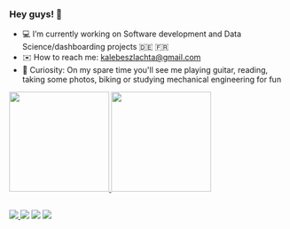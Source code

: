 ### Hey guys! 🖖
- 💻 I’m currently working on Software development and Data Science/dashboarding projects 🇩🇪 🇫🇷
- ✉️ How to reach me: kalebeszlachta@gmail.com 
- 🎸 Curiosity: On my spare time you'll see me playing guitar, reading, taking some photos, biking or studying mechanical engineering for fun

 <div>
  <a href="https://github.com/kalebers">
  <img height="180em" src="https://github-readme-stats-sigma-five.vercel.app/api?username=kalebers&show_icons=true&theme=tokyonight&include_all_commits=true&count_private=true"/>
  <img height="180em" src="https://github-readme-stats-sigma-five.vercel.app/api/top-langs/?username=kalebers&layout=compact&langs_count=10&theme=dark"/>
</div>
  
  ##
 
<div> 
 <a href="https://www.linkedin.com/in/kalebe-rodrigues-szlachta-918357205" target="_blank"><img src="https://img.shields.io/badge/LinkedIn-0077B5?style=for-the-badge&logo=linkedin&logoColor=white" target="_blank">
  <a href="https://instagram.com/kaszlachta" target="_blank"><img src="https://img.shields.io/badge/-Instagram-%23E4405F?style=for-the-badge&logo=instagram&logoColor=white" target="_blank"></a>
 	<a href="https://www.twitch.tv/kalebers" target="_blank"><img src="https://img.shields.io/badge/Twitch-9146FF?style=for-the-badge&logo=twitch&logoColor=white" target="_blank"></a>
 <a href="https://twitter.com/kalebeszlachta" target="_blank"><img src="https://img.shields.io/badge/Twitter-1DA1F2?style=for-the-badge&logo=twitter&logoColor=white" target="_blank"></a> 
</a> 
 
</div>
